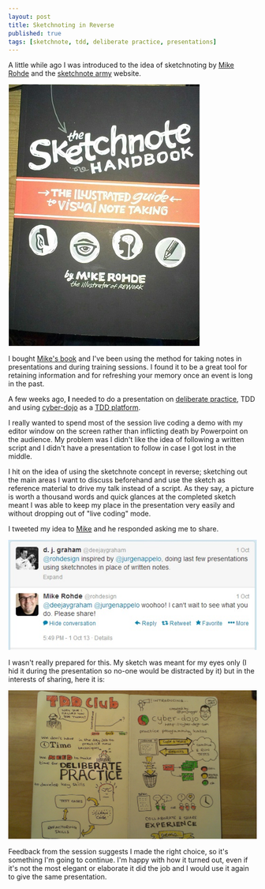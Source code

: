 ```yaml
---
layout: post
title: Sketchnoting in Reverse
published: true
tags: [sketchnote, tdd, deliberate practice, presentations]
---
```


A little while ago I was introduced to the idea of sketchnoting by [Mike Rohde](http://rohdesign.com/) and the 
[sketchnote army](http://www.sketchnotearmy.com/) website.

![book](/img/sketchnote-handbook.jpg)

I bought [Mike's book](http://rohdesign.com/book) and I've been using the method for taking notes in presentations 
and during training sessions. I found it to be a great tool for retaining information and for refreshing your memory 
once an event is long in the past.

A few weeks ago, **I** needed to do a presentation on [deliberate practice](http://jonjagger.blogspot.com/2011/02/deliberate-practice.html), 
TDD and using [cyber-dojo](http://www.cyber-dojo.com/) as a [TDD platform](http://jonjagger.blogspot.com/p/cyber-dojo_2380.html).

I really wanted to spend most of the session live coding a demo with my editor window on the screen rather than inflicting death by 
Powerpoint on the audience. My problem was I didn't like the idea of following a written script and I didn't have a presentation to follow 
in case I got lost in the middle.

I hit on the idea of using the sketchnote concept in reverse; sketching out the main areas I want to discuss beforehand and use the sketch 
as reference material to drive my talk instead of a script. As they say, a picture is worth a thousand words and quick glances at the completed 
sketch meant I was able to keep my place in the presentation very easily and without dropping out of "live coding" mode. 

I tweeted my idea to [Mike](http://twitter.com/rohdesign) and he responded asking me to share. 

![tweet](/img/tweet-2013-10-01.jpg)

I wasn't really prepared for this. My sketch was meant for my eyes only (I hid it during the presentation so no-one would be distracted by it) 
but in the interests of sharing, here it is:

![sketchnote](/img/deliberate-practice-presentation-notes.jpg "Sketchnote")

Feedback from the session suggests I made the right choice, so it's something I'm going to continue. I'm happy with how it turned out, even if it's not 
the most elegant or elaborate it did the job and I would use it again to give the same presentation.
